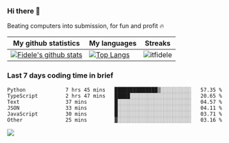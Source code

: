 ### Hi there 👋
<p>Beating computers into submission, for fun and profit 🔥</p>

|My github statistics|My languages|Streaks|
|-|-|-|
|[![Fidele's github stats](https://github-readme-stats.vercel.app/api?username=itfidele&count_private=true&show_icons=true&theme=dark&hide_title=true)](https://github.com/itfidele)|[![Top Langs](https://github-readme-stats.vercel.app/api/top-langs/?username=itfidele&show_icons=true&langs_count=10&theme=dark&layout=compact&hide_title=true)](https://github.com/itfidele)|![itfidele](https://github-readme-streak-stats.herokuapp.com/?user=itfidele&theme=dark)

### Last 7 days coding time in brief
<!--START_SECTION:waka-->

```text
Python             7 hrs 45 mins   ██████████████▒░░░░░░░░░░   57.35 %
TypeScript         2 hrs 47 mins   █████░░░░░░░░░░░░░░░░░░░░   20.65 %
Text               37 mins         █░░░░░░░░░░░░░░░░░░░░░░░░   04.57 %
JSON               33 mins         █░░░░░░░░░░░░░░░░░░░░░░░░   04.11 %
JavaScript         30 mins         █░░░░░░░░░░░░░░░░░░░░░░░░   03.71 %
Other              25 mins         ▓░░░░░░░░░░░░░░░░░░░░░░░░   03.16 %
```

<!--END_SECTION:waka-->

![](https://komarev.com/ghpvc/?username=itfidele)
